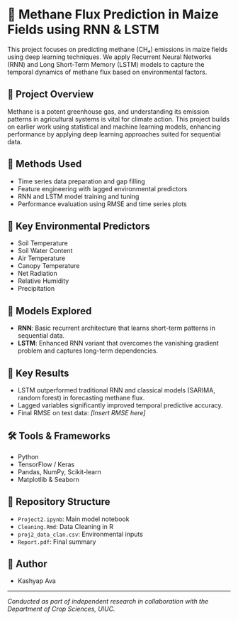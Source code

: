 # 🌽 Methane Flux Prediction in Maize Fields using RNN & LSTM

This project focuses on predicting methane (CH₄) emissions in maize fields using deep learning techniques. We apply Recurrent Neural Networks (RNN) and Long Short-Term Memory (LSTM) models to capture the temporal dynamics of methane flux based on environmental factors.

## 📌 Project Overview

Methane is a potent greenhouse gas, and understanding its emission patterns in agricultural systems is vital for climate action. This project builds on earlier work using statistical and machine learning models, enhancing performance by applying deep learning approaches suited for sequential data.

## 🧪 Methods Used
- Time series data preparation and gap filling
- Feature engineering with lagged environmental predictors
- RNN and LSTM model training and tuning
- Performance evaluation using RMSE and time series plots

## 🌱 Key Environmental Predictors
- Soil Temperature
- Soil Water Content
- Air Temperature
- Canopy Temperature
- Net Radiation
- Relative Humidity
- Precipitation

## 🧠 Models Explored
- **RNN**: Basic recurrent architecture that learns short-term patterns in sequential data.
- **LSTM**: Enhanced RNN variant that overcomes the vanishing gradient problem and captures long-term dependencies.

## 🎯 Key Results
- LSTM outperformed traditional RNN and classical models (SARIMA, random forest) in forecasting methane flux.
- Lagged variables significantly improved temporal predictive accuracy.
- Final RMSE on test data: *[Insert RMSE here]*

## 🛠 Tools & Frameworks
- Python
- TensorFlow / Keras
- Pandas, NumPy, Scikit-learn
- Matplotlib & Seaborn

## 📁 Repository Structure
- `Project2.ipynb`: Main model notebook
- `Cleaning.Rmd`: Data Cleaning in R
- `proj2_data_clan.csv`: Environmental inputs
- `Report.pdf`: Final summary

## 👤 Author
- Kashyap Ava

---

*Conducted as part of independent research in collaboration with the Department of Crop Sciences, UIUC.*
